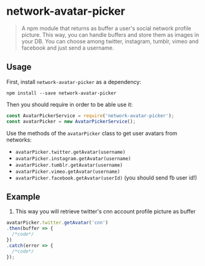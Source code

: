 # network-avatar-picker

> A npm module that returns as buffer a user's social network profile picture. This way, you can handle buffers and store them as images in your DB. You can choose among twitter, instagram, tumblr, vimeo and facebook and just send a username.

## Usage

First, install `network-avatar-picker` as a dependency:

```shell
npm install --save network-avatar-picker
```

Then you should require in order to be able use it:

```javascript
const AvatarPickerService = require('network-avatar-picker');
const avatarPicker = new AvatarPickerService();
```

Use the methods of the `avatarPicker` class to get user avatars from networks:
- `avatarPicker.twitter.getAvatar(username)`
- `avatarPicker.instagram.getAvatar(username)`
- `avatarPicker.tumblr.getAvatar(username)`
- `avatarPicker.vimeo.getAvatar(username)`
- `avatarPicker.facebook.getAvatar(userId)` (you should send fb user id!)

## Example

1) This way you will retrieve twitter's cnn account profile picture as buffer

```JavaScript
avatarPicker.twitter.getAvatar('cnn')
.then(buffer => {
  /*code*/
})
.catch(error => {
  /*code*/
});
```

